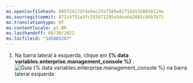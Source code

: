 ```yaml
---
ms.openlocfilehash: 895f2417d74e9ac2fe7589e8271bd1320658124e
ms.sourcegitcommit: 872c4751a3fc255671295a5dea6a2081c66b7b71
ms.translationtype: HT
ms.contentlocale: pt-BR
ms.lasthandoff: 08/30/2022
ms.locfileid: "145065287"
---
```

1. Na barra lateral à esquerda, clique em **{% data variables.enterprise.management_console %}** .
![Guia {% data variables.enterprise.management_console %} na barra lateral esquerda](/assets/images/enterprise/management-console/management-console-tab.png)
